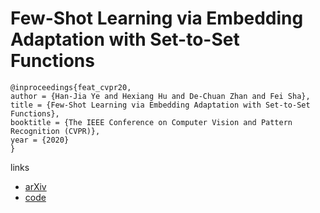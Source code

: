 # Few-Shot Learning via Embedding Adaptation with Set-to-Set Functions

```
@inproceedings{feat_cvpr20,
author = {Han-Jia Ye and Hexiang Hu and De-Chuan Zhan and Fei Sha},
title = {Few-Shot Learning via Embedding Adaptation with Set-to-Set Functions},
booktitle = {The IEEE Conference on Computer Vision and Pattern Recognition (CVPR)},
year = {2020}
}
```

links
- [arXiv](https://arxiv.org/abs/1812.03664)
- [code](https://github.com/Sha-Lab/FEAT)

